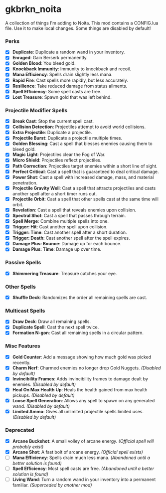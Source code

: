 # gkbrkn_noita
A collection of things I'm adding to Noita. This mod contains a CONFIG.lua file. Use it to make local changes. Some things are disabled by default!

### Perks
- [x] **Duplicate**: Duplicate a random wand in your inventory.
- [x] **Enraged**: Gain Berserk permanently.
- [x] **Golden Blood**: You bleed gold.
- [x] **Knockback Immunity**: Immunity to knockback and recoil.
- [x] **Mana Efficiency**: Spells drain slightly less mana.
- [x] **Rapid Fire**: Cast spells more rapidly, but less accurately.
- [x] **Resilience**: Take reduced damage from status ailments.
- [x] **Spell Efficiency**: Some spell casts are free.
- [x] **Lost Treasure**: Spawn gold that was left behind.

### Projectile Modifier Spells
- [x] **Break Cast**: Stop the current spell cast.
- [x] **Collision Detection**: Projectiles attempt to avoid world collisions.
- [x] **Extra Projectile**: Duplicate a projectile.
- [x] **Projectile Burst**: Duplicate a projectile multiple times.
- [x] **Golden Blessing**: Cast a spell that blesses enemies causing them to bleed gold.
- [x] **Magic Light**: Projectiles clear the Fog of War.
- [x] **Micro Shield**: Projectiles reflect projectiles.
- [x] **Path Correction**: Projectiles target enemies within a short line of sight.
- [x] **Perfect Critical**: Cast a spell that is guaranteed to deal critical damage.
- [x] **Power Shot**: Cast a spell with increased damage, mass, and material penetration.
- [x] **Projectile Gravity Well**: Cast a spell that attracts projectiles and casts another spell after a short timer runs out.
- [x] **Projectile Orbit**: Cast a spell that other spells cast at the same time will orbit.
- [x] **Revelation**: Cast a spell that reveals enemies upon collision.
- [x] **Spectral Shot**: Cast a spell that passes through terrain.
- [x] **Spell Merge**: Combine multiple spells into one.
- [x] **Trigger: Hit**: Cast another spell upon collision.
- [x] **Trigger: Time**: Cast another spell after a short duration.
- [x] **Trigger: Death**: Cast another spell after the spell expires.
- [x] **Damage Plus: Bounce**: Damage up for each bounce.
- [x] **Damage Plus: Time**: Damage up over time.

### Passive Spells
- [x] **Shimmering Treasure**: Treasure catches your eye.

### Other Spells
- [x] **Shuffle Deck**: Randomizes the order all remaining spells are cast.

### Multicast Spells
- [x] **Draw Deck**: Draw all remaining spells.
- [x] **Duplicate Spell**: Cast the next spell twice.
- [x] **Formation N-gon**: Cast all remaining spells in a circular pattern.

### Misc Features
- [x] **Gold Counter**: Add a message showing how much gold was picked recently.
- [x] **Charm Nerf**: Charmed enemies no longer drop Gold Nuggets. *(Disabled by default)*
- [x] **Invincibility Frames**: Adds invincibility frames to damage dealt by enemies. *(Disabled by default)*
- [x] **Heal On Max Health Up**: Heals the health gained from max health pickups. *(Disabled by default)*
- [x] **Loose Spell Generation**: Allows any spell to spawn on any generated wand. *(Disabled by default)*
- [x] **Limited Ammo**: Gives all unlimited projectile spells limited uses. *(Disabled by default)*

### Deprecated
- [x] **Arcane Buckshot**: A small volley of arcane energy. *(Official spell will probably exist)*
- [x] **Arcane Shot**: A fast bolt of arcane energy. *(Official spell exists)*
- [ ] **Mana Efficiency**: Spells drain much less mana. *(Abandoned until a better solution is found)*
- [ ] **Spell Efficiency**: Most spell casts are free. *(Abandoned until a better solution is found)*
- [ ] **Living Wand**: Turn a random wand in your inventory into a permanent familiar. *(Superceded by another mod)*
